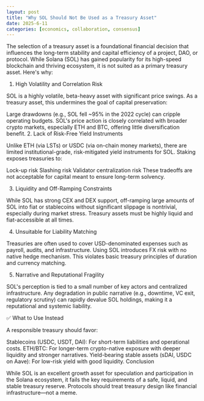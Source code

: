 ```yaml
---
layout: post
title: "Why SOL Should Not Be Used as a Treasury Asset"
date: 2025-6-11
categories: [economics, collaboration, consensus]
---
```



The selection of a treasury asset is a foundational financial decision that influences the long-term stability and capital efficiency of a project, DAO, or protocol. While Solana (SOL) has gained popularity for its high-speed blockchain and thriving ecosystem, it is not suited as a primary treasury asset. Here's why:

1. High Volatility and Correlation Risk

SOL is a highly volatile, beta-heavy asset with significant price swings. As a treasury asset, this undermines the goal of capital preservation:

Large drawdowns (e.g., SOL fell ~95% in the 2022 cycle) can cripple operating budgets.
SOL's price action is closely correlated with broader crypto markets, especially ETH and BTC, offering little diversification benefit.
2. Lack of Risk-Free Yield Instruments

Unlike ETH (via LSTs) or USDC (via on-chain money markets), there are limited institutional-grade, risk-mitigated yield instruments for SOL. Staking exposes treasuries to:

Lock-up risk
Slashing risk
Validator centralization risk
These tradeoffs are not acceptable for capital meant to ensure long-term solvency.

3. Liquidity and Off-Ramping Constraints

While SOL has strong CEX and DEX support, off-ramping large amounts of SOL into fiat or stablecoins without significant slippage is nontrivial, especially during market stress. Treasury assets must be highly liquid and fiat-accessible at all times.

4. Unsuitable for Liability Matching

Treasuries are often used to cover USD-denominated expenses such as payroll, audits, and infrastructure. Using SOL introduces FX risk with no native hedge mechanism. This violates basic treasury principles of duration and currency matching.

5. Narrative and Reputational Fragility

SOL's perception is tied to a small number of key actors and centralized infrastructure. Any degradation in public narrative (e.g., downtime, VC exit, regulatory scrutiny) can rapidly devalue SOL holdings, making it a reputational and systemic liability.

✅ What to Use Instead

A responsible treasury should favor:

Stablecoins (USDC, USDT, DAI): For short-term liabilities and operational costs.
ETH/BTC: For longer-term crypto-native exposure with deeper liquidity and stronger narratives.
Yield-bearing stable assets (sDAI, USDC on Aave): For low-risk yield with good liquidity.
Conclusion

While SOL is an excellent growth asset for speculation and participation in the Solana ecosystem, it fails the key requirements of a safe, liquid, and stable treasury reserve. Protocols should treat treasury design like financial infrastructure—not a meme.
